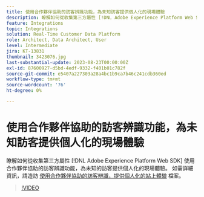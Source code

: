 ```yaml
---
title: 使用合作夥伴協助的訪客辨識功能，為未知訪客提供個人化的現場體驗
description: 瞭解如何從收集第三方屬性 [!DNL Adobe Experience Platform Web SDK] 使用合作夥伴協助的訪客辨識功能，為未知的訪客提供個人化的現場體驗。
feature: Integrations
topic: Integrations
solution: Real-Time Customer Data Platform
role: Architect, Data Architect, User
level: Intermediate
jira: KT-13831
thumbnail: 3423076.jpg
last-substantial-update: 2023-08-23T00:00:00Z
exl-id: 87600927-d5bd-4edf-9332-f401b01c782f
source-git-commit: e5407a227303a28a4bc1b9ca7b46c241cdb360ed
workflow-type: tm+mt
source-wordcount: '76'
ht-degree: 0%

---
```


# 使用合作夥伴協助的訪客辨識功能，為未知訪客提供個人化的現場體驗

瞭解如何從收集第三方屬性 [!DNL Adobe Experience Platform Web SDK] 使用合作夥伴協助的訪客辨識功能，為未知的訪客提供個人化的現場體驗。 如需詳細資訊，請造訪 [使用合作夥伴協助的訪客辨識，提供個人化的站上體驗](https://experienceleague.adobe.com/docs/experience-platform/rtcdp/use-cases/partner-data/onsite-personalization.html) 檔案。

>[!VIDEO](https://video.tv.adobe.com/v/3423076/?learn=on)
